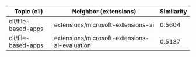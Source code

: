 | Topic (cli) | Neighbor (extensions) | Similarity |
|-------------|-------------------|------------|
| cli/file-based-apps | extensions/microsoft-extensions-ai | 0.5604 |
| cli/file-based-apps | extensions/microsoft-extensions-ai-evaluation | 0.5137 |
